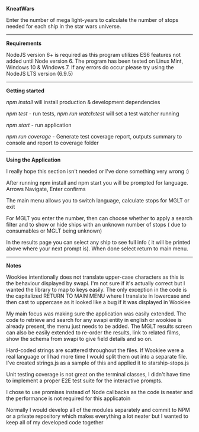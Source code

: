 **KneatWars**

Enter the number of mega light-years to calculate the number of stops needed for each ship in the star wars universe.
****
**Requirements**

NodeJS version 6+ is required as this program utilizes ES6 features not added until Node version 6.
The program has been tested on Linux Mint, Windows 10 & Windows 7. If any errors do occur please try using the NodeJS LTS version (6.9.5) 
****

**Getting started** 

_npm install_ will install production & development dependencies

_npm test_ - run tests, _npm run watch:test_ will set a test watcher running

_npm start_ - run application

_npm run coverage_ - Generate test coverage report, outputs summary to console and report to coverage folder

****
**Using the Application**

I really hope this section isn't needed or I've done something very wrong :) 

After running npm install and npm start you will be prompted for language. Arrows Navigate, Enter confirms

The main menu allows you to switch language, calculate stops for MGLT or exit

For MGLT you enter the number, then can choose whether to apply a search filter and to show or hide ships with an unknown number of stops ( due to consumables or MGLT being unknown)

In the results page you can select any ship to see full info ( it will be printed above where your next prompt is). When done select return to main menu. 

****
**Notes**

Wookiee intentionally does not translate upper-case characters as this is the behaviour displayed by swapi. I'm not sure if it's actually correct but I wanted the library to map to keys easily. The only exception in the code is the capitalized RETURN TO MAIN MENU where I translate in lowercase and then cast to uppercase as it looked like a bug if it was displayed in Wookiee

My main focus was making sure the application was easily extended. The code to retrieve and search for any swapi entity in english or wookiee is already present, the menu just needs to be added. The MGLT results screen can also be easily extended to re-order the results, link to related films, show the schema from swapi to give field details and so on.

Hard-coded strings are scattered throughout the files. If Wookiee were a real language or I had more time I would split them out into a separate file. I've created strings.js as a sample of this and applied it to starship-stops.js 

Unit testing coverage is not great on the terminal classes, I didn't have time to implement a proper E2E test suite for the interactive prompts. 

I chose to use promises instead of Node callbacks as the code is neater and the performance is not required for this applicatoin

Normally I would develop all of the modules separately and commit to NPM or a private repository which makes everything a lot neater but I wanted to keep all of my developed code together